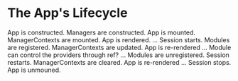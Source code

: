 # The App's Lifecycle

App is constructed.
Managers are constructed.
App is mounted.
ManagerContexts are mounted.
App is rendered.
...
Session starts.
Modules are registered.
ManagerContexts are updated.
App is re-rendered
...
Module can control the providers through ref?
...
Modules are unregistered.
Session restarts.
ManagerContexts are cleared.
App is re-rendered
...
Session stops.
App is unmouned.